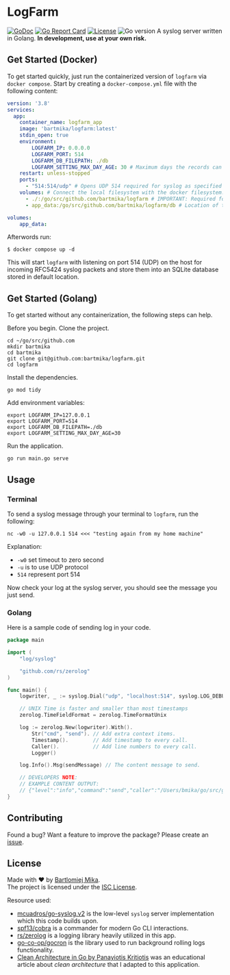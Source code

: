 # LogFarm
[![GoDoc](https://godoc.org/github.com/gomarkdown/markdown?status.svg)](https://pkg.go.dev/github.com/bartmika/logfarm)
[![Go Report Card](https://goreportcard.com/badge/github.com/bartmika/logfarm)](https://goreportcard.com/report/github.com/bartmika/logfarm)
[![License](https://img.shields.io/github/license/bartmika/logfarm)](https://github.com/bartmika/logfarm/blob/master/LICENSE)
![Go version](https://img.shields.io/github/go-mod/go-version/bartmika/logfarm)
A syslog server written in Golang. **In development, use at your own risk.**

## Get Started (Docker)

To get started quickly, just run the containerized version of `logfarm` via `docker compose`. Start by creating a `docker-compose.yml` file with the following content:

```yml
version: '3.8'
services:
  app:
    container_name: logfarm_app
    image: 'bartmika/logfarm:latest'
    stdin_open: true
    environment:
        LOGFARM_IP: 0.0.0.0
        LOGFARM_PORT: 514
        LOGFARM_DB_FILEPATH: ./db
        LOGFARM_SETTING_MAX_DAY_AGE: 30 # Maximum days the records can exist in database before old records get deleted.
    restart: unless-stopped
    ports:
      - "514:514/udp" # Opens UDP 514 required for syslog as specified RFC5424. Do not remove!
    volumes: # Connect the local filesystem with the docker filesystem.
      - ./:/go/src/github.com/bartmika/logfarm # IMPORTANT: Required for hotreload via `CompileDaemon`. Do not remove!
      - app_data:/go/src/github.com/bartmika/logfarm/db # Location of the database. Do not remove!

volumes:
    app_data:
```

Afterwords run:

```shell
$ docker compose up -d
```

This will start `logfarm` with listening on port 514 (UDP) on the host for incoming RFC5424 syslog packets and store them into an SQLite database stored in default location.

## Get Started (Golang)

To get started without any containerization, the following steps can help.

Before you begin. Clone the project.

```shell
cd ~/go/src/github.com
mkdir bartmika
cd bartmika
git clone git@github.com:bartmika/logfarm.git
cd logfarm
```

Install the dependencies.

```shell
go mod tidy
```

Add environment variables:

```shell
export LOGFARM_IP=127.0.0.1
export LOGFARM_PORT=514
export LOGFARM_DB_FILEPATH=./db
export LOGFARM_SETTING_MAX_DAY_AGE=30
```

Run the application.

```shell
go run main.go serve
```
## Usage

### Terminal

To send a syslog message through your terminal to `logfarm`, run the following:

```shell
nc -w0 -u 127.0.0.1 514 <<< "testing again from my home machine"
```

Explanation:
* `-w0` set timeout to zero second
* `-u` is to use UDP protocol
* `514` represent port 514

Now check your log at the syslog server, you should see the message you just send.

### Golang
Here is a sample code of sending log in your code.

```go
package main

import (
	"log/syslog"

	"github.com/rs/zerolog"
)

func main() {
    logwriter, _ := syslog.Dial("udp", "localhost:514", syslog.LOG_DEBUG|syslog.LOG_ERR|syslog.LOG_INFO, "logfarm")

    // UNIX Time is faster and smaller than most timestamps
    zerolog.TimeFieldFormat = zerolog.TimeFormatUnix

    log := zerolog.New(logwriter).With().
        Str("cmd", "send"). // Add extra context items.
        Timestamp().        // Add timestamp to every call.
        Caller().           // Add line numbers to every call.
        Logger()

    log.Info().Msg(sendMessage) // The content message to send.

    // DEVELOPERS NOTE:
    // EXAMPLE CONTENT OUTPUT:
    // {"level":"info","command":"send","caller":"/Users/bmika/go/src/github.com/bartmika/logfarm/cmd/send.go:44","message":"This is a test message"}
}
```

## Contributing

Found a bug? Want a feature to improve the package? Please create an [issue](https://github.com/bartmika/logfarm/issues).

## License
Made with ❤️ by [Bartlomiej Mika](https://bartlomiejmika.com).   
The project is licensed under the [ISC License](LICENSE).

Resource used:

* [mcuadros/go-syslog.v2](https://github.com/mcuadros/go-syslog) is the low-level `syslog` server implementation which this code builds upon.
* [spf13/cobra](https://github.com/spf13/cobra) is a commander for modern Go CLI interactions.
* [rs/zerolog](https://github.com/rs/zerolog) is a logging library heavily utilized in this app.
* [go-co-op/gocron](https://github.com/go-co-op/gocron) is the library used to run background rolling logs functionality.
* [Clean Architecture in Go by Panayiotis Kritiotis](https://pkritiotis.io/clean-architecture-in-golang/) was an educational article about *clean architecture* that I adapted to this application.
